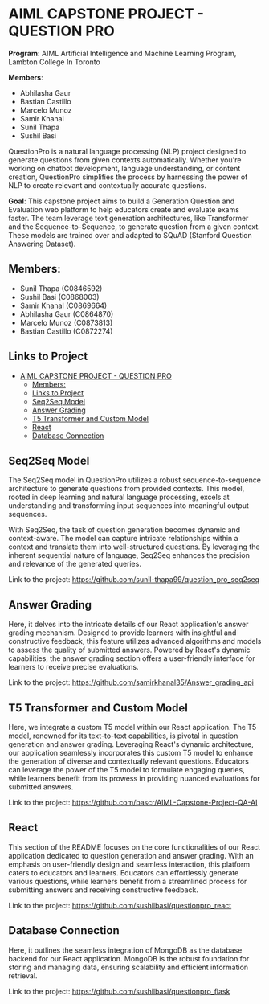 # AIML CAPSTONE PROJECT - QUESTION PRO

**Program**: AIML Artificial Intelligence and Machine Learning Program, Lambton College In Toronto


**Members**:
- Abhilasha Gaur
- Bastian Castillo 
- Marcelo Munoz
- Samir Khanal  
- Sunil Thapa 
- Sushil Basi 

QuestionPro is a natural language processing (NLP) project designed to generate questions from given contexts automatically. Whether you're working on chatbot development, language understanding, or content creation, QuestionPro simplifies the process by harnessing the power of NLP to create relevant and contextually accurate questions.

**Goal**:
This capstone project aims to build a Generation Question and Evaluation web platform to help educators create and evaluate exams faster. The team leverage text generation architectures, like Transformer and the Sequence-to-Sequence, to generate question from a given context. These models are trained over and adapted to SQuAD (Stanford Question Answering Dataset).


## Members:
  -  Sunil Thapa (C0846592)
  -  Sushil Basi (C0868003)
  -  Samir Khanal (C0869664)
  -  Abhilasha Gaur (C0864870)
  -  Marcelo Munoz (C0873813)
  -  Bastian Castillo (C0872274)

## Links to Project

- [AIML CAPSTONE PROJECT - QUESTION PRO](#aiml-capstone-project---question-pro)
  - [Members:](#members)
  - [Links to Project](#links-to-project)
  - [Seq2Seq Model](#seq2seq-model)
  - [Answer Grading](#answer-grading)
  - [T5 Transformer and Custom Model](#t5-transformer-and-custom-model)
  - [React](#react)
  - [Database Connection](#database-connection)

## Seq2Seq Model
The Seq2Seq model in QuestionPro utilizes a robust sequence-to-sequence architecture to generate questions from provided contexts. This model, rooted in deep learning and natural language processing, excels at understanding and transforming input sequences into meaningful output sequences.

With Seq2Seq, the task of question generation becomes dynamic and context-aware. The model can capture intricate relationships within a context and translate them into well-structured questions. By leveraging the inherent sequential nature of language, Seq2Seq enhances the precision and relevance of the generated queries.

Link to the project: https://github.com/sunil-thapa99/question_pro_seq2seq

## Answer Grading
Here, it delves into the intricate details of our React application's answer grading mechanism. Designed to provide learners with insightful and constructive feedback, this feature utilizes advanced algorithms and models to assess the quality of submitted answers. Powered by React's dynamic capabilities, the answer grading section offers a user-friendly interface for learners to receive precise evaluations.

Link to the project: https://github.com/samirkhanal35/Answer_grading_api

## T5 Transformer and Custom Model
Here, we integrate a custom T5 model within our React application. The T5 model, renowned for its text-to-text capabilities, is pivotal in question generation and answer grading. Leveraging React's dynamic architecture, our application seamlessly incorporates this custom T5 model to enhance the generation of diverse and contextually relevant questions. Educators can leverage the power of the T5 model to formulate engaging queries, while learners benefit from its prowess in providing nuanced evaluations for submitted answers. 

Link to the project: https://github.com/bascr/AIML-Capstone-Project-QA-AI

## React
This section of the README focuses on the core functionalities of our React application dedicated to question generation and answer grading. With an emphasis on user-friendly design and seamless interaction, this platform caters to educators and learners. Educators can effortlessly generate various questions, while learners benefit from a streamlined process for submitting answers and receiving constructive feedback.

Link to the project: https://github.com/sushilbasi/questionpro_react

## Database Connection
Here, it outlines the seamless integration of MongoDB as the database backend for our React application. MongoDB is the robust foundation for storing and managing data, ensuring scalability and efficient information retrieval. 

Link to the project: https://github.com/sushilbasi/questionpro_flask

